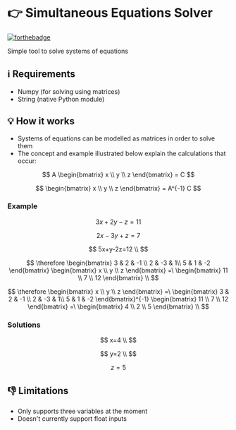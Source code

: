 # 👉 Simultaneous Equations Solver


[![forthebadge](https://forthebadge.com/images/badges/made-with-python.svg)](https://forthebadge.com)


Simple tool to solve systems of equations

## ℹ️ Requirements
- Numpy (for solving using matrices)
- String (native Python module)

## 💡 How it works
- Systems of equations can be modelled as matrices in order to solve them
- The concept and example illustrated below explain the calculations that occur:

[//]: # "General Formula"
$$
A
\begin{bmatrix}
x \\
y \\
z
\end{bmatrix}
= C
$$

$$
\begin{bmatrix}
x \\
y \\
z
\end{bmatrix}
= A^{-1} C
$$

### Example

[//]: # "Example equations"
$$ 3x+2y-z=11 $$

$$ 2x-3y+z=7 $$

$$ 5x+y-2z=12 \\ $$


[//]: # "Example solving steps"
$$
\therefore
\begin{bmatrix}
3 & 2 & -1 \\
2 & -3 & 1\\
5 & 1 & -2
\end{bmatrix}
\begin{bmatrix}
x \\
y \\
z
\end{bmatrix}
=\
\begin{bmatrix}
11 \\
7 \\
12
\end{bmatrix} \\
$$

[//]: # "Example solving steps contd."

$$
\therefore
\begin{bmatrix}
x \\
y \\
z
\end{bmatrix}
=\
\begin{bmatrix}
3 & 2 & -1 \\
2 & -3 & 1\\
5 & 1 & -2
\end{bmatrix}^{-1}
\begin{bmatrix}
11 \\
7 \\
12
\end{bmatrix}
=\
\begin{bmatrix}
4 \\
2 \\
5
\end{bmatrix} \\
$$

### Solutions

$$ x=4 \\ $$

$$ y=2 \\ $$

$$ z=5 $$

## 👎 Limitations
- Only supports three variables at the moment
- Doesn't currently support float inputs 
